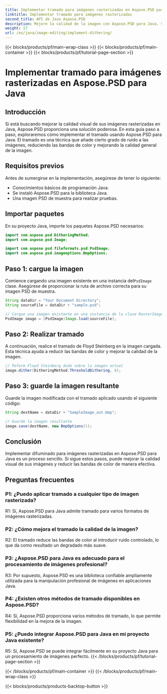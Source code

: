 ```yaml
---
title: Implementar tramado para imágenes rasterizadas en Aspose.PSD para Java
linktitle: Implementar tramado para imágenes rasterizadas
second_title: API de Java Aspose.PSD
description: Mejore la calidad de la imagen con Aspose.PSD para Java. Siga nuestra guía paso a paso para implementar el tramado y eliminar las bandas de color.
weight: 17
url: /es/java/image-editing/implement-dithering/
---
```


{{< blocks/products/pf/main-wrap-class >}}
{{< blocks/products/pf/main-container >}}
{{< blocks/products/pf/tutorial-page-section >}}

# Implementar tramado para imágenes rasterizadas en Aspose.PSD para Java

## Introducción

Si está buscando mejorar la calidad visual de sus imágenes rasterizadas en Java, Aspose.PSD proporciona una solución poderosa. En esta guía paso a paso, exploraremos cómo implementar el tramado usando Aspose.PSD para Java. El tramado es una técnica que añade cierto grado de ruido a las imágenes, reduciendo las bandas de color y mejorando la calidad general de la imagen.

## Requisitos previos

Antes de sumergirse en la implementación, asegúrese de tener lo siguiente:

- Conocimientos básicos de programación Java.
- Se instaló Aspose.PSD para la biblioteca Java.
- Una imagen PSD de muestra para realizar pruebas.

## Importar paquetes

En su proyecto Java, importe los paquetes Aspose.PSD necesarios:

```java
import com.aspose.psd.DitheringMethod;
import com.aspose.psd.Image;

import com.aspose.psd.fileformats.psd.PsdImage;
import com.aspose.psd.imageoptions.BmpOptions;
```

## Paso 1: cargue la imagen

 Comience cargando una imagen existente en una instancia del`PsdImage` clase. Asegúrese de proporcionar la ruta de archivo correcta para su imagen PSD de muestra.

```java
String dataDir = "Your Document Directory";
String sourceFile = dataDir + "sample.psd";

// Cargue una imagen existente en una instancia de la clase RasterImage
PsdImage image = (PsdImage)Image.load(sourceFile);
```

## Paso 2: Realizar tramado

A continuación, realice el tramado de Floyd Steinberg en la imagen cargada. Esta técnica ayuda a reducir las bandas de color y mejorar la calidad de la imagen.

```java
// Peform Floyd Steinberg duda sobre la imagen actual
image.dither(DitheringMethod.ThresholdDithering, 4);
```

## Paso 3: guarde la imagen resultante

Guarde la imagen modificada con el tramado aplicado usando el siguiente código:

```java
String destName = dataDir + "SampleImage_out.bmp";

// Guarde la imagen resultante
image.save(destName, new BmpOptions());
```

## Conclusión

Implementar difuminado para imágenes rasterizadas en Aspose.PSD para Java es un proceso sencillo. Si sigue estos pasos, puede mejorar la calidad visual de sus imágenes y reducir las bandas de color de manera efectiva.

## Preguntas frecuentes

### P1: ¿Puedo aplicar tramado a cualquier tipo de imagen rasterizada?

R1: Sí, Aspose.PSD para Java admite tramado para varios formatos de imágenes rasterizadas.

### P2: ¿Cómo mejora el tramado la calidad de la imagen?

R2: El tramado reduce las bandas de color al introducir ruido controlado, lo que da como resultado un degradado más suave.

### P3: ¿Aspose.PSD para Java es adecuado para el procesamiento de imágenes profesional?

R3: Por supuesto, Aspose.PSD es una biblioteca confiable ampliamente utilizada para la manipulación profesional de imágenes en aplicaciones Java.

### P4: ¿Existen otros métodos de tramado disponibles en Aspose.PSD?

R4: Sí, Aspose.PSD proporciona varios métodos de tramado, lo que permite flexibilidad en la mejora de la imagen.

### P5: ¿Puedo integrar Aspose.PSD para Java en mi proyecto Java existente?

R5: Sí, Aspose.PSD se puede integrar fácilmente en su proyecto Java para un procesamiento de imágenes perfecto.
{{< /blocks/products/pf/tutorial-page-section >}}

{{< /blocks/products/pf/main-container >}}
{{< /blocks/products/pf/main-wrap-class >}}

{{< blocks/products/products-backtop-button >}}
